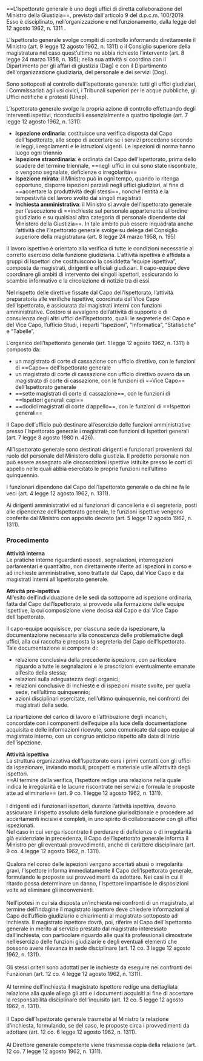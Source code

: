 ==L'Ispettorato generale è uno degli uffici di diretta collaborazione del Ministro della Giustizia==, previsto dall'articolo 9 del d.p.c.m. 100/2019. Esso è disciplinato, nell’organizzazione e nel funzionamento, dalla legge del 12 agosto 1962, n. 1311 .

L’Ispettorato generale svolge compiti di controllo informando direttamente il Ministro (art. 9 legge 12 agosto 1962, n. 1311) o il Consiglio superiore della magistratura nel caso quest’ultimo ne abbia richiesto l’intervento (art. 8 legge 24 marzo 1958, n. 195); nella sua attività si coordina con il Dipartimento per gli affari di giustizia (Dag) e con il Dipartimento dell'organizzazione giudiziaria, del personale e dei servizi (Dog).


Sono sottoposti al controllo dell’Ispettorato generale: tutti gli uffici giudiziari, i Commissariati agli usi civici, i Tribunali superiori per le acque pubbliche, gli Uffici notifiche e protesti (Unep).


L’Ispettorato generale svolge la propria azione di controllo effettuando degli interventi ispettivi, riconducibili essenzialmente a quattro tipologie (art. 7 legge 12 agosto 1962, n. 1311):
- **Ispezione ordinaria**: costituisce una verifica disposta dal Capo dell’Ispettorato, allo scopo di accertare se i servizi procedano secondo le leggi, i regolamenti e le istruzioni vigenti. Le ispezioni di norma hanno luogo ogni triennio
- **Ispezione straordinaria**: è ordinata dal Capo dell’Ispettorato, prima dello scadere del termine triennale, ==negli uffici in cui sono state riscontrate, o vengono segnalate, deficienze o irregolarità==
- **Ispezione mirata**: il Ministro può in ogni tempo, quando lo ritenga opportuno, disporre ispezioni parziali negli uffici giudiziari, al fine di ==accertare la produttività degli stessi==, nonché l’entità e la tempestività del lavoro svolto dai singoli magistrati
- **Inchiesta amministrativa**: il Ministro si avvale dell’Ispettorato generale per l’esecuzione di ==inchieste sul personale appartenente all’ordine giudiziario e su qualsiasi altra categoria di personale dipendente dal Ministero della Giustizia==. In tale ambito può essere inquadrata anche l’attività che l’Ispettorato generale svolge su delega del Consiglio superiore della magistratura (art. 8 legge 24 marzo 1958, n. 195)

Il lavoro ispettivo è orientato alla verifica di tutte le condizioni necessarie al corretto esercizio della funzione giudiziaria. L’attività ispettiva è affidata a gruppi di Ispettori che costituiscono la cosiddetta “equipe ispettiva”, composta da magistrati, dirigenti e ufficiali giudiziari. Il capo-equipe deve coordinare gli ambiti di intervento dei singoli ispettori, assicurando lo scambio informativo e la circolazione di notizie tra di essi.

Nel rispetto delle direttive fissate dal Capo dell’Ispettorato, l’attività preparatoria alle verifiche ispettive, coordinata dal Vice Capo dell’Ispettorato, è assicurata dai magistrati interni con funzioni amministrative. Costoro si avvalgono dell’attività di supporto e di consulenza degli altri uffici dell’Ispettorato, quali: le segreterie del Capo e del Vice Capo, l’ufficio Studi, i reparti “Ispezioni”, “Informatica”, “Statistiche” e “Tabelle”.



L’organico dell’Ispettorato generale (art. 1 legge 12 agosto 1962, n. 1311) è composto da:
- un magistrato di corte di cassazione con ufficio direttivo, con le funzioni di ==Capo== dell’Ispettorato generale
- un magistrato di corte di cassazione con ufficio direttivo ovvero da un magistrato di corte di cassazione, con le funzioni di ==Vice Capo== dell’Ispettorato generale
- ==sette magistrati di corte di cassazione==, con le funzioni di ==Ispettori generali capi==
- ==dodici magistrati di corte d’appello==, con le funzioni di ==Ispettori generali==


Il Capo dell’ufficio può destinare all’esercizio delle funzioni amministrative presso l’Ispettorato generale i magistrati con funzioni di Ispettori generali (art. 7 legge 8 agosto 1980 n. 426).

All’Ispettorato generale sono destinati dirigenti e funzionari provenienti dal ruolo del personale del Ministero della giustizia. Il predetto personale non può essere assegnato alle circoscrizioni ispettive istituite presso le corti di appello nelle quali abbia esercitato le proprie funzioni nell’ultimo quinquennio.

I funzionari dipendono dal Capo dell’Ispettorato generale o da chi ne fa le veci (art. 4 legge 12 agosto 1962, n. 1311).

Ai dirigenti amministrativi ed ai funzionari di cancelleria e di segreteria, posti alle dipendenze dell’Ispettorato generale, le funzioni ispettive vengono conferite dal Ministro con apposito decreto (art. 5 legge 12 agosto 1962, n. 1311).



### Procedimento
**Attività interna**  
Le pratiche interne riguardanti esposti, segnalazioni, interrogazioni parlamentari e quant’altro, non direttamente riferite ad ispezioni in corso e ad inchieste amministrative, sono trattate dal Capo, dal Vice Capo e dai magistrati interni all’Ispettorato generale.

**Attività pre-ispettiva**  
All’esito dell’individuazione delle sedi da sottoporre ad ispezione ordinaria, fatta dal Capo dell’Ispettorato, si provvede alla formazione delle equipe ispettive, la cui composizione viene decisa dal Capo e dal Vice Capo dell’Ispettorato.

Il capo-equipe acquisisce, per ciascuna sede da ispezionare, la documentazione necessaria alla conoscenza delle problematiche degli uffici, alla cui raccolta è preposta la segreteria del Capo dell’Ispettorato. Tale documentazione si compone di:
- relazione conclusiva della precedente ispezione, con particolare riguardo a tutte le segnalazioni e le prescrizioni eventualmente emanate all’esito della stessa;
- relazioni sulla adeguatezza degli organici;
- relazioni conclusive di inchieste e di ispezioni mirate svolte, per quella sede, nell’ultimo quinquennio;
- azioni disciplinari esercitate, nell’ultimo quinquennio, nei confronti dei magistrati della sede.

La ripartizione del carico di lavoro e l’attribuzione degli incarichi, concordate con i componenti dell’equipe alla luce della documentazione acquisita e delle informazioni ricevute, sono comunicate dal capo equipe al magistrato interno, con un congruo anticipo rispetto alla data di inizio dell’ispezione.

**Attività ispettiva**  
La struttura organizzativa dell’Ispettorato cura i primi contatti con gli uffici da ispezionare, inviando moduli, prospetti e materiale utile all’attività degli ispettori.  
==Al termine della verifica, l’Ispettore redige una relazione nella quale indica le irregolarità e le lacune riscontrate nei servizi e formula le proposte atte ad eliminarle== (art. 9 co. 1 legge 12 agosto 1962, n. 1311).  
   
I dirigenti ed i funzionari ispettori, durante l’attività ispettiva, devono assicurare il rispetto assoluto della funzione giurisdizionale e procedere ad accertamenti incisivi e completi, in uno spirito di collaborazione con gli uffici ispezionati.  
Nel caso in cui venga riscontrato il perdurare di deficienze o di irregolarità già evidenziate in precedenza, il Capo dell’Ispettorato generale informa il Ministro per gli eventuali provvedimenti, anche di carattere disciplinare (art. 9 co. 4 legge 12 agosto 1962, n. 1311).  
   
Qualora nel corso delle ispezioni vengano accertati abusi o irregolarità gravi, l’Ispettore informa immediatamente il Capo dell’Ispettorato generale, formulando le proposte sui provvedimenti da adottare. Nei casi in cui il ritardo possa determinare un danno, l’Ispettore impartisce le disposizioni volte ad eliminare gli inconvenienti.  
   
Nell’ipotesi in cui sia disposta un’inchiesta nei confronti di un magistrato, al termine dell’indagine il magistrato ispettore deve chiedere informazioni al Capo dell’ufficio giudiziario e chiarimenti al magistrato sottoposto ad inchiesta. Il magistrato ispettore dovrà, poi, riferire al Capo dell’Ispettorato generale in merito al servizio prestato dal magistrato interessato dall’inchiesta, con particolare riguardo alle qualità professionali dimostrate nell’esercizio delle funzioni giudiziarie e degli eventuali elementi che possono avere rilevanza in sede disciplinare (art. 12 co. 3 legge 12 agosto 1962, n. 1311).  
   
Gli stessi criteri sono adottati per le inchieste da eseguire nei confronti dei Funzionari (art. 12 co. 4 legge 12 agosto 1962, n. 1311).  
   
Al termine dell’inchiesta il magistrato ispettore redige una dettagliata relazione alla quale allega gli atti e i documenti acquisiti al fine di accertare la responsabilità disciplinare dell’inquisito (art. 12 co. 5 legge 12 agosto 1962, n. 1311).  
   
Il Capo dell’Ispettorato generale trasmette al Ministro la relazione d’inchiesta, formulando, se del caso, le proposte circa i provvedimenti da adottare (art. 12 co. 6 legge 12 agosto 1962, n. 1311).  
   
Al Direttore generale competente viene trasmessa copia della relazione (art. 12 co. 7 legge 12 agosto 1962, n. 1311).
